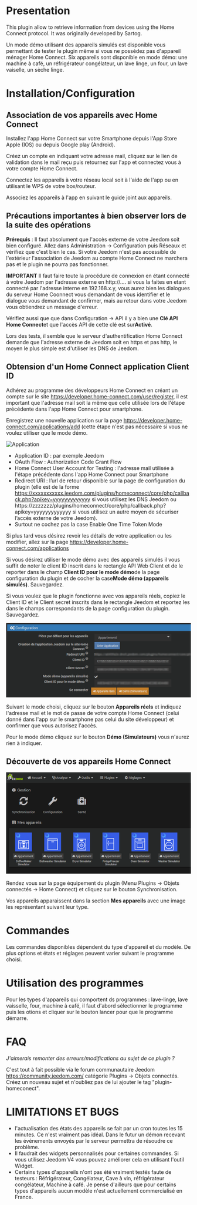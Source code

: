Presentation
===
This plugin allow to retrieve information from devices using the Home Connect protocol. It was originally developed by Sartog.

Un mode démo utilisant des appareils simulés est disponible vous permettant de tester le plugin même si vous ne possédez pas d'appareil ménager Home Connect. 
Six appareils sont disponible en mode démo: une machine à café, un réfrigérateur congélateur, un lave linge, un four, un lave vaiselle, un sèche linge.


Installation/Configuration
===

Association de vos appareils avec Home Connect
---

Installez l'app Home Connect sur votre Smartphone depuis l'App Store Apple (IOS) ou depuis Google play (Android).

Créez un compte en indiquant votre adresse mail, cliquez sur le lien de validation dans le mail reçu puis retournez sur l'app et connectez vous à votre compte Home Connect.

Connectez les appareils à votre réseau local soit à l'aide de l'app ou en utilisant le WPS de votre box/routeur.

Associez les appareils à l'app en suivant le guide joint aux appareils.

Précautions importantes à bien observer lors de la suite des opérations
---

**Prérequis** : Il faut absolument que l'accès externe de votre Jeedom soit bien configuré. Allez dans  Administration -> Configuration puis Réseaux et vérifiez que c'est bien le cas. 
Si votre Jeedom n'est pas accessible de l'extérieur  l'association de Jeedom au compte Home Connect ne marchera pas et le plugin ne pourra pas fonctionner.

**IMPORTANT** Il faut faire toute la procédure de connexion en étant connecté à votre Jeedom par l'adresse externe en http://.... si vous la faites en etant connecté par l'adresse interne en 192.168.x.y, vous aurez bien les dialogues du serveur Home Coonnect
vous demandant de vous identifier et le dialogue vous demandant de confirmer, mais au retour dans votre Jeedom vous obtiendrez un message d'erreur.

Vérifiez aussi que que dans Configuration -> API il y a bien une **Clé API Home Connect**et que l'accès API de cette clé est sur**Activé**.

Lors des tests, il semble que le serveur d'authentification Home Connect demande que l'adresse externe de Jeedom soit en https et pas http, le moyen le plus simple est d'utiliser les DNS de Jeedom.

Obtension d'un Home Connect application Client ID
---

Adhérez au programme des développeurs Home Connect en créant un compte sur le site https://developer.home-connect.com/user/register, il est important que l'adresse mail soit la même que celle utilisée lors de l'étape précédente dans l'app Home Connect pour smartphone.

Enregistrez une nouvelle application sur la page https://developer.home-connect.com/applications/add (cette étape n'est pas nécessaire si vous ne voulez utiliser que le mode démo.

![Application](../images/register.png)

- Application ID : par exemple Jeedom
- OAuth Flow : Authorization Code Grant Flow
- Home Connect User Account for Testing : l'adresse mail utilisée à l'étape précédente dans l'app Home Connect pour Smartphone
- Redirect URI : l’url de retour disponible sur la page de configuration du plugin (elle est de la forme https://xxxxxxxxxxx.jeedom.com/plugins/homeconnect/core/php/callback.php?apikey=yyyyyyyyyyyyy 
si vous utilisez les DNS Jeedom ou https://zzzzzzz/plugins/homeconnect/core/php/callback.php?apikey=yyyyyyyyyyyyy si vous utilisez un autre moyen de sécuriser l’accès externe de votre Jeedom).
- Surtout ne cochez pas la case Enable One Time Token Mode

Si plus tard vous désirez revoir les détails de votre application ou les modifier, allez sur la page https://developer.home-connect.com/applications

Si vous désirez utiliser le mode démo avec des appareils simulés il vous suffit de noter le client ID inscrit dans le rectangle API Web Client et de le reporter dans le champ **Client ID pour le mode démo**de la page configuration du plugin et de cocher la case**Mode démo (appareils simulés)**. Sauvegardez.

Si vous voulez que le plugin fonctionne avec vos appareils réels, copiez le Client ID et le Client secret inscrits dans le rectangle Jeedom et reportez les dans le champs correspondants de la page configuration du plugin. Sauvegardez.

![configuration](../images/configuration.png)

Suivant le mode choisi, cliquez sur le bouton **Appareils réels** et indiquez l'adresse mail et le mot de passe de votre compte Home Connect (celui donné dans l'app sur le smartphone pas celui du site développeur) et confirmer que vous autorisez l'accès.

Pour le mode démo cliquez sur le bouton **Démo (Simulateurs)** vous n'aurez rien à indiquer.

Découverte de vos appareils Home Connect
---

![Appareils](../images/equipements.png)

Rendez vous sur la page équipement du plugin (Menu Plugins -> Objets connectés -> Home Connect) et cliquez sur le bouton Synchronisation.

Vos appareils apparaissent dans la section **Mes appareils** avec une image les représentant suivant leur type.

Commandes
===

Les commandes disponibles dépendent du type d'appareil et du modèle. De plus options et états et réglages peuvent varier suivant le programme choisi.

Utilisation des programmes
===
Pour les types d'appareils qui comportent ds programmes : lave-linge, lave vaisselle, four, machine à café, il faut d'abord sélectionner le programme puis les otions et cliquer sur le bouton lancer pour que le programme démarre.

FAQ
===

*J'aimerais remonter des erreurs/modifications au sujet de ce plugin ?*

C'est tout à fait possible via le forum communautaire Jeedom https://community.jeedom.com/ catégorie Plugins -> Objets connectés. Créez un nouveau sujet et n'oubliez pas de lui ajouter le tag "plugin-homeconect".

LIMITATIONS ET BUGS
===

- l'actualisation des états des appareils se fait par un cron toutes les 15 minutes. Ce n'est vraiment pas idéal. Dans le futur un démon recevant les événements envoyés par le serveur permettra de résoudre ce problème.
- Il faudrait des widgets personnalisés pour certaines commandes. Si vous utilisez Jeedom V4 vous pouvez améliorer cela en utilisant l'outil Widget.
- Certains types d'appareils n'ont pas été vraiment testés faute de testeurs : Réfrigérateur, Congélateur, Cave à vin, réfrigérateur congélateur, Machine à café. Je pense d'ailleurs que pour certains types d'appareils aucun modèle n'est actuellement commercialisé en France.
